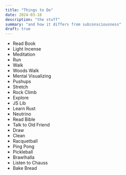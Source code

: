 ```yaml
---
title: "Things to Do"
date: 2024-03-18
description: "the stuff"
summary: "and how it differs from subconsciousness"
draft: true
---
```



- Read Book
- Light Incense
- Meditation
- Run
- Walk
- Woods Walk
- Mental Visualizing
- Pushups
- Stretch
- Rock Climb
- Explore
- JS Lib
- Learn Rust
- Neutrino
- Read Bible
- Talk to Old Friend
- Draw
- Clean
- Racquetball
- Ping Pong
- Pickleball
- Brawlhalla
- Listen to Chauss
- Bake Bread